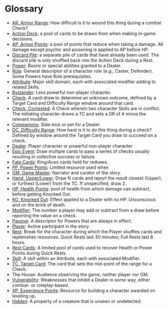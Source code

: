 # Glossary

- [AR, Armor Range](01_PlayerGuide_Full.md#health-and-armor): How difficult is it to
  wound this thing during a combat Check?
- [Action Deck](01_PlayerGuide_Full.md#the-action-deck): a pool of cards to be drawn
   from when making in-game decisions.
- [AP, Armor Points](01_PlayerGuide_Full.md#health-and-armor): a pool of points that
  reduce when taking a damage. All damage except psychic and poisoning is applied to AP
  before HP.
- [Discard Pile](01_PlayerGuide_Full.md#the-action-deck): a separate pile of cards that
  have already been used. The discard pile is only shuffled back into the Action Deck
  during a Rest.
- [Power](03_CharacterCreation#choose-your-powers): Boons or special abilities granted
  to a Dealer.
- [Role](03_CharacterCreation#choose-your-role): General descriptor of a character role
  (e.g., Caster, Defender). Some Powers have Role prerequisites.
- [Attribute](01_PlayerGuide_Full.md#attributes-skills-and-modifiers): Major skill
  domain, each with associated modifier adding to related Skills.
- [Bystander](01_PlayerGuide_Full.md#dealers-bystanders-and-companions): Less powerful
  non-player character.
- [Check](01_PlayerGuide_Full.md#making-a-check): A card-draw to determine an unknown
  outcome, defined by a Target Card and Difficulty Range window around that card.
- [Check, Contested](01_PlayerGuide_Full.md#contested-checks): A Check wherein two
  character Skills are in conflict. The initiating character draws a TC and sets a DR of
  4 minus the relevant modifier.
- [Companions](01_PlayerGuide_Full.md#dealers-bystanders-and-companions): Side-kick or
  pet for a Dealer.
- [DC, Difficulty Range](01_PlayerGuide_Full.md#making-a-check): How hard is it to do
  this thing during a check? Defined by window around the Target Card you draw to
  succeed on a check.
- [Dealer](01_PlayerGuide_Full.md#dealers-bystanders-and-companions): Player character
  or powerful non-player character
- [Epic Event](01_PlayerGuide_Full.md#epic-events): Draw multiple cards to pass a series
  of checks usually resulting in collective success or failure.
- [Fate Cards](01_PlayerGuide_Full.md#fate-cards): King/Aces cards held for redraws.
- [PP, Power Points](03_CharacterCreation#choose-your-powers): Limited resource used
  when
- [GM, Game Master](01_PlayerGuide_Full.md#what-is-a-tabletop-game-system?): Narrator
  and curator of the story.
- [Hand, Upper/Lower](01_PlayerGuide_Full#upper-and-lower-hand): Draw N cards and report
  the result closest (Upper), or furthest (Lower) from the TC. If unspecified, draw 2.
- [HP, Health Points](01_PlayerGuide_Full.md#health-and-armor): pool of health from
  which damage can subtract, before getting Knocked Out.
- [KO, Knocked Out](01_PlayerGuide_Full.md#effects): Effect applied to a Dealer with no
  HP. Unconscious and on the brink of death.
- [Modifier](01_PlayerGuide_Full.md#attributes-skills-and-modifiers): The number a
  player may add or subtract from a draw before reporting the value on a check.
- [Passive](03_CharacterCreation#choose-your-powers): A descriptor for Powers that are
  always in effect.
- [Player](01_PlayerGuide_Full.md#what-is-a-tabletop-game-system?): Active participant
  in the story.
- [Rest](01_PlayerGuide_Full.md#rests): Break for the character during which the Player
  shuffles cards and replenishes resources. Quick Rests last 30 minutes; Full Rests last
  8 hours.
- [Rest Cards](01_PlayerGuide_Full.md#rests): A limited pool of cards used to recover
  Health or Power Points during Quick Rests.
- [Skill](01_PlayerGuide_Full.md#attributes-skills-and-modifiers): A skill within an
  Attribute, each with associated Modifier.
- [TC, Target Card](01_PlayerGuide_Full.md#making-a-check): The card that sets the
  mid-point of the range for a Check.
- The House: Audience observing the game, neither player nor GM.
- [Vulnerability](03_CharacterCreation#choose-your-vulnerabilities): Weaknesses that
  inhibit a Dealer in some way, either combat- or roleplay-based.
- [XP, Experience Points](03_CharacterCreation#using-experience-points-xp): Resource for
  building a character awarded on leveling up.
- [Hidden](01_PlayerGuide_Full.md#light-and-vision): A property of a creature that is
  unseen or undetected.
